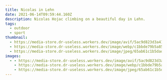 ```yaml
---
title: Nicolas in Lehn
date: 2021-06-14T09:59:44.160Z
description: Nicolas Hojac climbing on a beautiful day in Lehn.
tags:
  - outdoor
  - sport
thumbnail:
  - https://media-store.dr-useless.workers.dev/image/avif/5ac9d823d3a41e411c885f7752f99370cca41f71b30e3f279fef92d9d9bbb2cc
  - https://media-store.dr-useless.workers.dev/image/webp/c1bbde79b5a85bacf17fa536b9e470269f47a3ec7692b066c83b2f241f0ce1c5
  - https://media-store.dr-useless.workers.dev/image/jpeg/65ab61c1b5dadb5c4ba118c85b542ee3023bf2e9e920fe1e1ce5d577b03ab5a5
images:
  - - https://media-store.dr-useless.workers.dev/image/avif/5ac9d823d3a41e411c885f7752f99370cca41f71b30e3f279fef92d9d9bbb2cc
    - https://media-store.dr-useless.workers.dev/image/webp/c1bbde79b5a85bacf17fa536b9e470269f47a3ec7692b066c83b2f241f0ce1c5
    - https://media-store.dr-useless.workers.dev/image/jpeg/65ab61c1b5dadb5c4ba118c85b542ee3023bf2e9e920fe1e1ce5d577b03ab5a5
---
```

